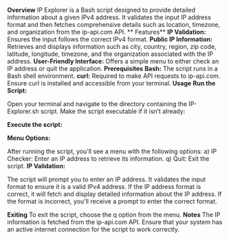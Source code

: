 **Overview**
IP Explorer is a Bash script designed to provide detailed information about a given IPv4 address. It validates the input IP address format and then fetches comprehensive details such as location, timezone, and organization from the ip-api.com API.
**
Features**
**IP Validation:** Ensures the input follows the correct IPv4 format.
**Public IP Information:** Retrieves and displays information such as city, country, region, zip code, latitude, longitude, timezone, and the organization associated with the IP address.
**User-Friendly Interface:** Offers a simple menu to either check an IP address or quit the application.
**Prerequisites**
**Bash:** The script runs in a Bash shell environment.
**curl:** Required to make API requests to ip-api.com. Ensure curl is installed and accessible from your terminal.
**Usage**
**Run the Script:**

Open your terminal and navigate to the directory containing the IP-Explorer.sh script.
Make the script executable if it isn’t already:

**Execute the script:**

**Menu Options:**

After running the script, you'll see a menu with the following options:
a) IP Checker: Enter an IP address to retrieve its information.
q) Quit: Exit the script.
**IP Validation:**

The script will prompt you to enter an IP address. It validates the input format to ensure it is a valid IPv4 address.
If the IP address format is correct, it will fetch and display detailed information about the IP address.
If the format is incorrect, you'll receive a prompt to enter the correct format.

**Exiting**
To exit the script, choose the q option from the menu.
**Notes**
The IP information is fetched from the ip-api.com API. Ensure that your system has an active internet connection for the script to work correctly.
